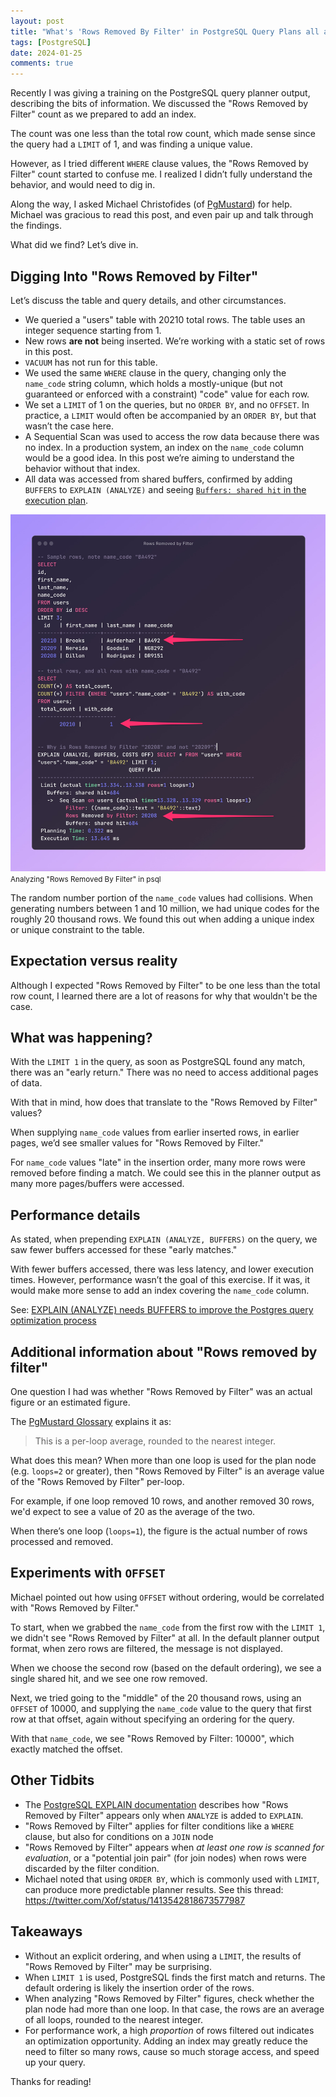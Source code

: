 ```yaml
---
layout: post
title: "What's 'Rows Removed By Filter' in PostgreSQL Query Plans all about?"
tags: [PostgreSQL]
date: 2024-01-25
comments: true
---
```


Recently I was giving a training on the PostgreSQL query planner output, describing the bits of information. We discussed the "Rows Removed by Filter" count as we prepared to add an index.

The count was one less than the total row count, which made sense since the query had a `LIMIT` of 1, and was finding a unique value.

However, as I tried different `WHERE` clause values, the "Rows Removed by Filter" count started to confuse me. I realized I didn’t fully understand the behavior, and would need to dig in.

Along the way, I asked Michael Christofides (of [PgMustard](https://www.pgmustard.com)) for help. Michael was gracious to read this post, and even pair up and talk through the findings.

What did we find? Let’s dive in.

## Digging Into "Rows Removed by Filter"

Let’s discuss the table and query details, and other circumstances.

- We queried a "users" table with 20210 total rows. The table uses an integer sequence starting from 1.
- New rows **are not** being inserted. We’re working with a static set of rows in this post.
- `VACUUM` has not run for this table.
- We used the same `WHERE` clause in the query, changing only the `name_code` string column, which holds a mostly-unique (but not guaranteed or enforced with a constraint) "code" value for each row.
- We set a `LIMIT` of 1 on the queries, but no `ORDER BY`, and no `OFFSET`. In practice, a `LIMIT` would often be accompanied by an `ORDER BY`, but that wasn’t the case here.
- A Sequential Scan was used to access the row data because there was no index. In a production system, an index on the `name_code` column would be a good idea. In this post we’re aiming to understand the behavior without that index.
- All data was accessed from shared buffers, confirmed by adding `BUFFERS` to `EXPLAIN (ANALYZE)` and seeing [`Buffers: shared hit` in the execution plan](https://www.pgmustard.com/docs/explain/buffers-shared-hit).

![Analyzing Rows Removed by Filter in psql](/assets/images/posts/query-code.jpg)
<small>Analyzing "Rows Removed By Filter" in psql</small>

The random number portion of the `name_code` values had collisions. When generating numbers between 1 and 10 million, we had unique codes for the roughly 20 thousand rows. We found this out when adding a unique index or unique constraint to the table.

## Expectation versus reality

Although I expected "Rows Removed by Filter" to be one less than the total row count, I learned there are a lot of reasons for why that wouldn't be the case.

## What was happening?

With the `LIMIT 1` in the query, as soon as PostgreSQL found any match, there was an "early return." There was no need to access additional pages of data.

With that in mind, how does that translate to the "Rows Removed by Filter" values?

When supplying `name_code` values from earlier inserted rows, in earlier pages, we’d see smaller values for "Rows Removed by Filter."

For `name_code` values "late" in the insertion order, many more rows were removed before finding a match. We could see this in the planner output as many more pages/buffers were accessed.


## Performance details

As stated, when prepending `EXPLAIN (ANALYZE, BUFFERS)` on the query, we saw fewer buffers accessed for these "early matches."

With fewer buffers accessed, there was less latency, and lower execution times. However, performance wasn’t the goal of this exercise. If it was, it would make more sense to add an index covering the `name_code` column.

See: [EXPLAIN (ANALYZE) needs BUFFERS to improve the Postgres query optimization process](https://postgres.ai/blog/20220106-explain-analyze-needs-buffers-to-improve-the-postgres-query-optimization-process)

## Additional information about "Rows removed by filter"
One question I had was whether "Rows Removed by Filter" was an actual figure or an estimated figure.

The [PgMustard Glossary](https://www.pgmustard.com/docs/explain/rows-removed-by-filter) explains it as:

> This is a per-loop average, rounded to the nearest integer.

What does this mean? When more than one loop is used for the plan node (e.g. `loops=2` or greater), then "Rows Removed by Filter" is an average value of the "Rows Removed by Filter" per-loop.

For example, if one loop removed 10 rows, and another removed 30 rows, we'd expect to see a value of 20 as the average of the two.

When there’s one loop (`loops=1`), the figure is the actual number of rows processed and removed.

## Experiments with `OFFSET`

Michael pointed out how using `OFFSET` without ordering, would be correlated with "Rows Removed by Filter."

To start, when we grabbed the `name_code` from the first row with the `LIMIT 1`, we didn't see "Rows Removed by Filter" at all. In the default planner output format, when zero rows are filtered, the message is not displayed.

When we choose the second row (based on the default ordering), we see a single shared hit, and we see one row removed.

Next, we tried going to the "middle" of the 20 thousand rows, using an `OFFSET` of 10000, and supplying the `name_code` value to the query that first row at that offset, again without specifying an ordering for the query.

With that `name_code`, we see "Rows Removed by Filter: 10000", which exactly matched the offset.

## Other Tidbits
- The [PostgreSQL EXPLAIN documentation](https://www.postgresql.org/docs/current/using-explain.html) describes how "Rows Removed by Filter" appears only when `ANALYZE` is added to `EXPLAIN`.
- "Rows Removed by Filter" applies for filter conditions like a `WHERE` clause, but also for conditions on a `JOIN` node
- "Rows Removed by Filter" appears when *at least one row is scanned for evaluation*, or a "potential join pair" (for join nodes) when rows were discarded by the filter condition.
- Michael noted that using `ORDER BY`, which is commonly used with `LIMIT`, can produce more predictable planner results. See this thread: <https://twitter.com/Xof/status/1413542818673577987>

## Takeaways
- Without an explicit ordering, and when using a `LIMIT`, the results of "Rows Removed by Filter" may be surprising.
- When `LIMIT 1` is used, PostgreSQL finds the first match and returns. The default ordering is likely the insertion order of the rows.
- When analyzing "Rows Removed by Filter" figures, check whether the plan node had more than one loop. In that case, the rows are an average of all loops, rounded to the nearest integer.
- For performance work, a high *proportion* of rows filtered out indicates an optimization opportunity. Adding an index may greatly reduce the need to filter so many rows, cause so much storage access, and speed up your query.

Thanks for reading!
